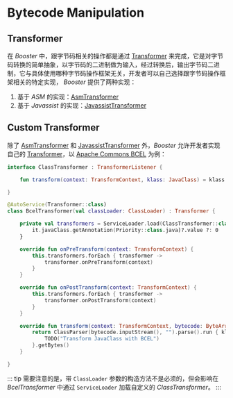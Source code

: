 # Bytecode Manipulation

## Transformer

在 *Booster* 中，跟字节码相关的操作都是通过 [Transformer](https://github.com/didi/booster/blob/master/booster-transform-spi/src/main/kotlin/com/didiglobal/booster/transform/Transformer.kt) 来完成，它是对字节码转换的简单抽象，以字节码的二进制做为输入，经过转换后，输出字节码二进制，它与具体使用哪种字节码操作框架无关，开发者可以自己选择跟字节码操作框架相关的特定实现， *Booster* 提供了两种实现：

1. 基于 *ASM* 的实现：[AsmTransformer](https://github.com/didi/booster/blob/master/booster-transform-asm/src/main/kotlin/com/didiglobal/booster/transform/asm/AsmTransformer.kt)
1. 基于 *Javassist* 的实现：[JavassistTransformer](https://github.com/didi/booster/blob/master/booster-transform-javassist/src/main/kotlin/com/didiglobal/booster/transform/javassist/JavassistTransformer.kt)

## Custom Transformer

除了 [AsmTransformer](https://github.com/didi/booster/blob/master/booster-transform-asm/src/main/kotlin/com/didiglobal/booster/transform/asm/AsmTransformer.kt) 和 [JavassistTransformer](https://github.com/didi/booster/blob/master/booster-transform-javassist/src/main/kotlin/com/didiglobal/booster/transform/javassist/JavassistTransformer.kt) 外，*Booster* 允许开发者实现自己的 [Transformer](https://github.com/didi/booster/blob/master/booster-transform-spi/src/main/kotlin/com/didiglobal/booster/transform/Transformer.kt)，以 [Apache Commons BCEL](http://commons.apache.org/proper/commons-bcel/) 为例：

```kotlin
interface ClassTransformer : TransformerListener {

    fun transform(context: TransformContext, klass: JavaClass) = klass

}

@AutoService(Transformer::class)
class BcelTransformer(val classLoader: ClassLoader) : Transformer {

    private val transformers = ServiceLoader.load(ClassTransformer::class.java, classLoader).sortedBy {
        it.javaClass.getAnnotation(Priority::class.java)?.value ?: 0
    }

    override fun onPreTransform(context: TransformContext) {
        this.transformers.forEach { transformer ->
            transformer.onPreTransform(context)
        }
    }

    override fun onPostTransform(context: TransformContext) {
        this.transformers.forEach { transformer ->
            transformer.onPostTransform(context)
        }
    }

    override fun transform(context: TransformContext, bytecode: ByteArray): ByteArray {
        return ClassParser(bytecode.inputStream(), "").parse().run { klass ->
            TODO("Transform JavaClass with BCEL")
        }.getBytes()
    }

}
```

::: tip
需要注意的是，带 `ClassLoader` 参数的构造方法不是必须的，但会影响在 *BcelTransformer* 中通过 `ServiceLoader` 加载自定义的 *ClassTransformer*。
:::

